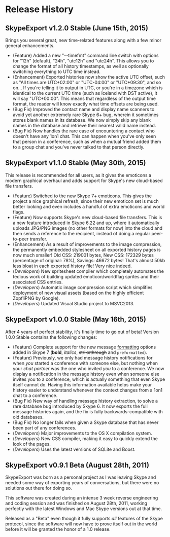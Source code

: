 # Release History

## SkypeExport v1.2.0 Stable (June 15th, 2015)

Brings you several great, new time-related features along with a few minor general enhancements.

* (Feature) Added a new "--timefmt" command line switch with options for "12h" (default), "24h", "utc12h" and "utc24h". This allows you to change the format of all history timestamps, as well as optionally switching everything to UTC time instead.
* (Enhancement) Exported histories now show the active UTC offset, such as "All times are UTC+02:00" or "UTC-04:00" or "UTC+09:30", and so on... If you're telling it to output in UTC, or you're in a timezone which is identical to the current UTC time (such as Iceland with DST active), it will say "UTC+00:00". This means that regardless of the output time format, the reader will know exactly what time offsets are being used.
* (Bug Fix) Improved the contact name and display name scanners to avoid yet another extremely rare Skype 6+ bug, wherein it sometimes stores blank names in its database. We now simply skip any blank names in the database and retrieve their nearest valid name instead.
* (Bug Fix) Now handles the rare case of encountering a contact who doesn't have any 1on1 chat. This can happen when you've only seen that person in a conference, such as when a mutual friend added them to a group chat and you've never talked to that person directly.


## SkypeExport v1.1.0 Stable (May 30th, 2015)

This release is recommended for all users, as it gives the emoticons a modern graphical overhaul and adds support for Skype's new cloud-based file transfers.

* (Feature) Switched to the new Skype 7+ emoticons. This gives the project a nice graphical refresh, since their new emoticon set is much better looking and even includes a handful of extra emoticons and world flags.
* (Feature) Now supports Skype's new cloud-based file transfers. This is a new feature introduced in Skype 6.22 and up, where it automatically uploads JPG/PNG images (no other formats for now) into the cloud and then sends a reference to the recipient, instead of doing a regular peer-to-peer transfer.
* (Enhancement) As a result of improvements to the image compression, the permanently embedded stylesheet on all exported history pages is now much smaller! Old CSS: 219001 bytes, New CSS: 172329 bytes (percentage of original: 78%), Savings: 46672 bytes! That's almost 50kb less bloat in each exported history file! Very nice indeed.
* (_Developers_) New spritesheet compiler which completely automates the tedious work of building updated emoticon/worldflag sprites and their associated CSS entries.
* (_Developers_) Automatic image compression script which simplifies deployment of new visual assets (based on the highly efficient ZopfliPNG by Google).
* (_Developers_) Updated Visual Studio project to MSVC2013.


## SkypeExport v1.0.0 Stable (May 16th, 2015)

After 4 years of perfect stability, it's finally time to go out of beta! Version 1.0.0 Stable contains the following changes:

* (Feature) Complete support for the new message [formatting](http://blogs.skype.com/2014/10/16/instant-message-formatting-with-skype-for-mac-7-0/) options added in Skype 7 (**bold**, _italics_, ~~strikethrough~~ and `preformatted`).
* (Feature) Previously, we only had message history notifications for when _you_ started a conference with someone else, but nothing when your _chat partner_ was the one who invited _you_ to a conference. We now display a notification in the message history even when someone else invites you to a conference, which is actually something that even Skype itself cannot do. Having this information available helps make your history easier to understand whenever the context changes from a 1on1 chat to a conference.
* (Bug Fix) New way of handling message history extraction, to solve a rare database bug introduced by Skype 6. It now exports the full message histories again, and the fix is fully backwards-compatible with old databases.
* (Bug Fix) No longer fails when given a Skype database that has never been part of any conferences.
* (_Developers_) Major improvements to the OS X compilation system.
* (_Developers_) New CSS compiler, making it easy to quickly extend the look of the pages.
* (_Developers_) Uses the latest versions of SQLite and Boost.


## SkypeExport v0.9.1 Beta (August 28th, 2011)

SkypeExport was born as a personal project as I was leaving Skype and needed some way of exporting years of conversations, but there were no solutions out there for doing so.

This software was created during an intense 3 week reverse engineering and coding session and was finished on August 28th, 2011, working perfectly with the latest Windows and Mac Skype versions out at that time.

Released as a "Beta" even though it fully supports _all_ features of the Skype protocol, since the software will now have to prove itself out in the world before it will be granted the honor of a 1.0 release.

